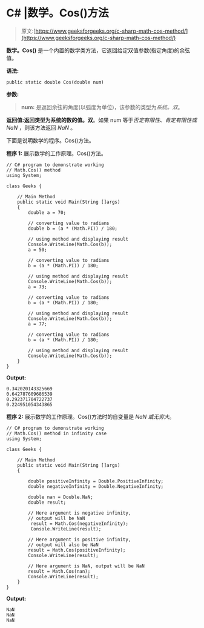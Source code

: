 # C# |数学。Cos()方法

> 原文:[https://www.geeksforgeeks.org/c-sharp-math-cos-method/](https://www.geeksforgeeks.org/c-sharp-math-cos-method/)

**数学。Cos()** 是一个内置的数学类方法，它返回给定双值参数(指定角度)的余弦值。

**语法:**

```
public static double Cos(double num)
```

**参数:**

> **num:** 是返回余弦的角度(以弧度为单位)，该参数的类型为*系统。双*。

**返回值:**返回类型为**系统的数的值。双**。如果 num 等于*否定有限性、肯定有限性或 NaN* ，则该方法返回 *NaN* 。

下面是说明数学的程序。Cos()方法。

**程序 1:** 展示数学的工作原理。Cos()方法。

```
// C# program to demonstrate working
// Math.Cos() method
using System;

class Geeks {

    // Main Method
    public static void Main(String []args)
    {
        double a = 70;

        // converting value to radians
        double b = (a * (Math.PI)) / 180;

        // using method and displaying result
        Console.WriteLine(Math.Cos(b));
        a = 50;

        // converting value to radians
        b = (a * (Math.PI)) / 180;

        // using method and displaying result
        Console.WriteLine(Math.Cos(b));
        a = 73;

        // converting value to radians
        b = (a * (Math.PI)) / 180;

        // using method and displaying result
        Console.WriteLine(Math.Cos(b));
        a = 77;

        // converting value to radians
        b = (a * (Math.PI)) / 180;

        // using method and displaying result
        Console.WriteLine(Math.Cos(b));
    }
}
```

**Output:**

```
0.342020143325669
0.642787609686539
0.292371704722737
0.224951054343865

```

**程序 2:** 展示数学的工作原理。Cos()方法时的自变量是 *NaN 或无穷大*。

```
// C# program to demonstrate working
// Math.Cos() method in infinity case
using System;

class Geeks {

    // Main Method
    public static void Main(String []args)
    {

        double positiveInfinity = Double.PositiveInfinity;     
        double negativeInfinity = Double.NegativeInfinity;

        double nan = Double.NaN;
        double result;

        // Here argument is negative infinity,
        // output will be NaN
         result = Math.Cos(negativeInfinity);
         Console.WriteLine(result);

        // Here argument is positive infinity,
        // output will also be NaN
        result = Math.Cos(positiveInfinity);
        Console.WriteLine(result);

        // Here argument is NaN, output will be NaN
        result = Math.Cos(nan);
        Console.WriteLine(result);
    }
}
```

**Output:**

```
NaN
NaN
NaN

```